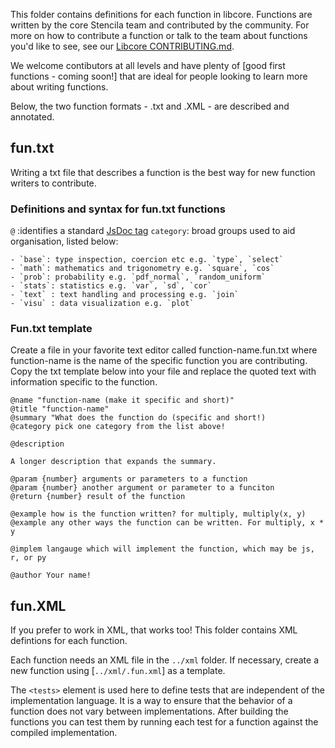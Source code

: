 This folder contains definitions for each function in libcore. Functions are written by the core Stencila team and contributed by the community. For more on how to contribute a function or talk to the team about functions you'd like to see, see our [Libcore CONTRIBUTING.md](https://github.com/stencila/libcore/blob/master/docs/CONTRIBUTING.md). 

We welcome contibutors at all levels and have plenty of [good first functions - coming soon!] that are ideal for people looking to learn more about writing functions.

Below, the two function formats - .txt and .XML - are described and annotated.

## fun.txt
Writing a txt file that describes a function is the best way for new function writers to contribute. 

### Definitions and syntax for fun.txt functions
`@` :identifies a standard [JsDoc tag](http://usejsdoc.org/)
`category`: broad groups used to aid organisation, listed below:

	- `base`: type inspection, coercion etc e.g. `type`, `select`
	- `math`: mathematics and trigonometry e.g. `square`, `cos`
	- `prob`: probability e.g. `pdf_normal`, `random_uniform`
	- `stats`: statistics e.g. `var`, `sd`, `cor`
	- `text` : text handling and processing e.g. `join`
	- `visu` : data visualization e.g. `plot`

### Fun.txt template
Create a file in your favorite text editor called function-name.fun.txt where function-name is the name of the specific function you are contributing. Copy the txt template below into your file and replace the quoted text with information specific to the function.

```
@name "function-name (make it specific and short)"
@title "function-name"
@summary "What does the function do (specific and short!)
@category pick one category from the list above!

@description 

A longer description that expands the summary. 

@param {number} arguments or parameters to a function 
@param {number} another argument or parameter to a funciton
@return {number} result of the function

@example how is the function written? for multiply, multiply(x, y)
@example any other ways the function can be written. For multiply, x * y

@implem langauge which will implement the function, which may be js, r, or py

@author Your name!
```



## fun.XML

If you prefer to work in XML, that works too! This folder contains XML defintions for each function.

Each function needs an XML file in the `../xml` folder. If necessary, create a new function using [`../xml/.fun.xml`] as a template. 

The `<tests>` element is used here to define tests that are independent of the implementation language. It is a way to ensure that the behavior of a function does not vary between implementations. After building the functions you can test them by running each test for a function against the compiled implementation.
